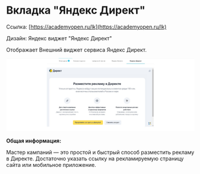 
Вкладка "Яндекс Директ"
===================

Ссылка: [https://academyopen.ru/lk](https://academyopen.ru/lk)

Дизайн: Яндекс виджет "Яндекс Директ"

Отображает Внешний виджет сервиса Яндекс Директ.

![alt-text](/Website/Authorized_user_pages/img/Yandex_direct.jpg)

**Общая информация:**

Мастер кампаний — это простой и быстрый способ разместить рекламу в Директе. Достаточно указать ссылку на рекламируемую страницу сайта или мобильное приложение.